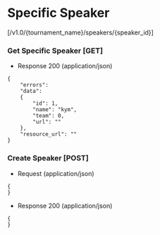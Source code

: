 # Specific Speaker 

[/v1.0/{tournament_name}/speakers/{speaker_id}]

### Get Specific Speaker [GET]

+ Response 200 (application/json)
```
{
    "errors":
    "data":
    {
        "id": 1,
        "name": "kym",
        "team": 0,
        "url": ""
    },
    "resource_url": ""
}
```
### Create Speaker [POST]

+ Request (application/json)
```
{
}
```
+ Response 200 (application/json)
```
{
}
```